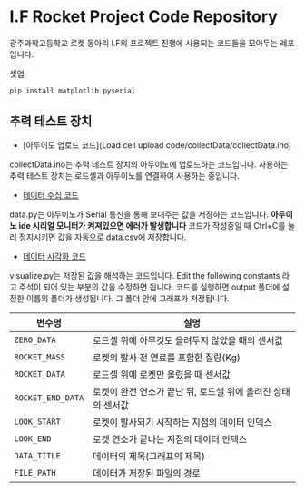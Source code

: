 # I.F Rocket Project Code Repository

광주과학고등학교 로켓 동아리 I.F의 프로젝트 진행에 사용되는 코드들을 모아두는 레포입니다.


셋업
```cmd
pip install matplotlib pyserial
```

## 추력 테스트 장치

* [아두이도 업로드 코드](Load cell upload code/collectData/collectData.ino)

collectData.ino는 추력 테스트 장치의 아두이노에 업로드하는 코드입니다. 사용하는 추력 테스트 장치는 로드셀과 아두이노를 연결하여 사용하는 중입니다. 

* [데이터 수집 코드](data.py)

data.py는 아두이노가 Serial 통신을 통해 보내주는 값을 저장하는 코드입니다. **아두이노 ide 시리얼 모니터가 켜져있으면 에러가 발생합니다** 코드가 작성중일 때 Ctrl+C를 눌러 정지시키면 값을 자동으로 data.csv에 저장합니다.

* [데이터 시각화 코드](visualize.py)

visualize.py는 저장된 값을 해석하는 코드입니다. 
Edit the following constants 라고 주석이 되어 있는 부분의 값을 수정하면 됩니다.
코드를 실행하면 output 폴더에 설정한 이름의 폴더가 생성됩니다. 그 폴더 안에 그래프가 저장됩니다. 

| 변수명 | 설명                                  |
| --- |-------------------------------------|
| ```ZERO_DATA``` | 로드셀 위에 아무것도 올려두지 않았을 때의 센서값         |
| ```ROCKET_MASS``` | 로켓의 발사 전 연료를 포함한 질량(Kg)             |
| ```ROCKET_DATA``` | 로드셀 위에 로켓만 올렸을 때 센서값                |
| ```ROCKET_END_DATA``` | 로켓이 완전 연소가 끝난 뒤, 로드셀 위에 올려진 상태의 센서값 |
| ```LOOK_START``` | 로켓이 발사되기 시작하는 지점의 데이터 인덱스           |
| ```LOOK_END``` | 로켓 연소가 끝나는 지점의 데이터 인덱스            |
| ```DATA_TITLE``` | 데이터의 제목(그래프의 제목)                  |
| ```FILE_PATH``` | 데이터가 저장된 파일의 경로                   |